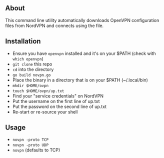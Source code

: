 ## About
This command line utility automatically downloads OpenVPN configuration files from NordVPN and connects using the file.

## Installation
- Ensure you have `openvpn` installed and it's on your $PATH (check with `which openvpn`)
- `git clone` this repo
- `cd` into the directory
- `go build novpn.go`
- Place the binary in a directory that is on your $PATH (~/.local/bin)
- `mkdir $HOME/ovpn`
- `touch $HOME/ovpn/up.txt`
- Find your "service credentials" on NordVPN
- Put the username on the first line of up.txt
- Put the password on the second line of up.txt
- Re-start or re-source your shell

## Usage
- `novpn -proto TCP`
- `novpn -proto UDP`
- `novpn` (defaults to TCP)
